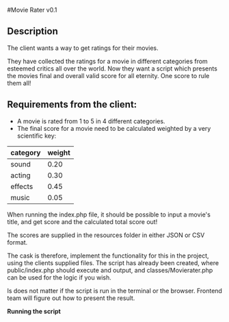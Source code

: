 #Movie Rater v0.1

## Description
The client wants a way to get ratings for their movies. 

They have collected the ratings for a movie in different categories from esteemed critics all over the world. 
Now they want a script which presents the movies final and overall valid score for all eternity. One score to rule them all!

## Requirements from the client:
 - A movie is rated from 1 to 5 in 4 different categories. 
 - The final score for a movie need to be calculated weighted by a very scientific key:

| category | weight |
|---|---|
|sound|0.20|
|acting|0.30|
|effects|0.45|
|music|0.05|

When running the index.php file, it should be possible to input a movie's title, and get score and the calculated total score out!

The scores are supplied in the resources folder in either JSON or CSV format.

The cask is therefore, implement the functionality for this in the project, using the clients supplied files. 
The script has already been created, where public/index.php should execute and output, and classes/Movierater.php can be used for the logic if you wish. 

Is does not matter if the script is run in the terminal or the browser. Frontend team will figure out how to present the result.

**Running the script**
